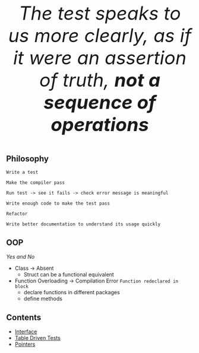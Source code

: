 <p align="center" style="font-size: 50"> <em> The test speaks to us more clearly, as if it were an assertion of truth, <b>not a sequence of operations</b></em> </p>

## Philosophy

```
Write a test

Make the compiler pass

Run test -> see it fails -> check error message is meaningful

Write enough code to make the test pass

Refactor

Write better documentation to understand its usage quickly
```

## OOP

_Yes and No_

-   Class &rarr; Absent
    -   Struct can be a functional equivalent
-   Function Overloading &rarr; Compilation Error `Function redeclared in block`
    -   declare functions in different packages
    -   define methods

## Contents

-   [Interface](./structs/README.md/#interface)
-   [Table Driven Tests](./structs/README.md/#table-driven-tests)
-   [Pointers](./pointers/README.md/#pointers)